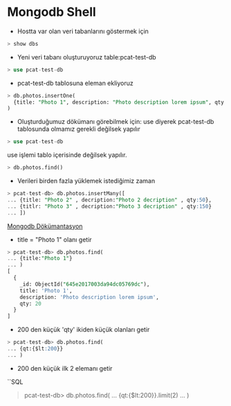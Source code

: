 # Mongodb Shell


- Hostta var olan veri tabanlarını göstermek için
```SQL
> show dbs
```

- Yeni veri tabanı oluşturuyoruz table:pcat-test-db
```SQL
> use pcat-test-db
```
- pcat-test-db tablosuna eleman ekliyoruz

```SQL
> db.photos.insertOne(
  {title: "Photo 1", description: "Photo description lorem ipsum", qty:20}
)
```

- Oluşturduğumuz dökümanı görebilmek için: use diyerek pcat-test-db tablosunda olmamız gerekli değilsek yapılır

```SQL
> use pcat-test-db
```

use işlemi tablo içerisinde değilsek yapılır.

```SQL
> db.photos.find()

```
- Verileri birden fazla yüklemek istediğimiz zaman

```SQL
> pcat-test-db> db.photos.insertMany([
... {title: "Photo 2" , decription:"Photo 2 decription" , qty:50},
... {titlr: "Photo 3" , decription:"Photo 3 decription" , qty:150}
... ])

```

[Mongodb Dökümantasyon](https://www.mongodb.com/docs/manual/crud/)

- title = "Photo 1" olanı getir

```SQL
> pcat-test-db> db.photos.find(
... {title:"Photo 1"}
... )
[
  {
    _id: ObjectId("645e2017003da94dc05769dc"),
    title: 'Photo 1',
    description: 'Photo description lorem ipsum',
    qty: 20
  }
]

```
- 200 den küçük 'qty' ikiden küçük olanları getir

```SQL
> pcat-test-db> db.photos.find(
... {qt:{$lt:200}}
... )
```

- 200 den küçük ilk 2 elemanı getir


``SQL
> pcat-test-db> db.photos.find(
... {qt:{$lt:200}}.limit(2)
... )
```
